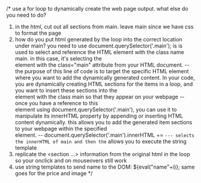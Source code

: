 /*
use a for loop to dynamically create the web page output. what else do you need to do?
1. in the html, cut out all sections from main. leave main since we have css to format the page
2. how do you put html generated by the loop into the correct location under main? you need to use document.querySelector('.main'); is is used to select and reference the HTML element with the class name main. in this case, it's selecting the <main> element with the class="main" attribute from your HTML document.
-- the purpose of this line of code is to target the specific HTML element where you want to add the dynamically generated content. In your code, you are dynamically creating HTML sections for the items in a loop, and you want to insert these sections into the <main> element with the class main so that they appear on your webpage
-- once you have a reference to this <main> element using document.querySelector('.main'), you can use it to manipulate its innerHTML property by appending or inserting HTML content dynamically. this allows you to add the generated item sections to your webpage within the specified <main> element.
-- document.querySelector('.main').innerHTML += `
--- selects the innerHTML of main and then the ` allows you to execute the string template
3. replicate the <section ...> information from the original html in the loop so your onclick and on mouseovers still work
4. use string templates to send name to the DOM: ${eval("name"+i)}; same goes for the price and image
*/

